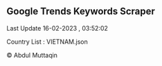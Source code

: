 

## Google Trends Keywords Scraper 
 
Last Update 16-02-2023 , 03:52:02

Country List :
VIETNAM.json



© Abdul Muttaqin 
